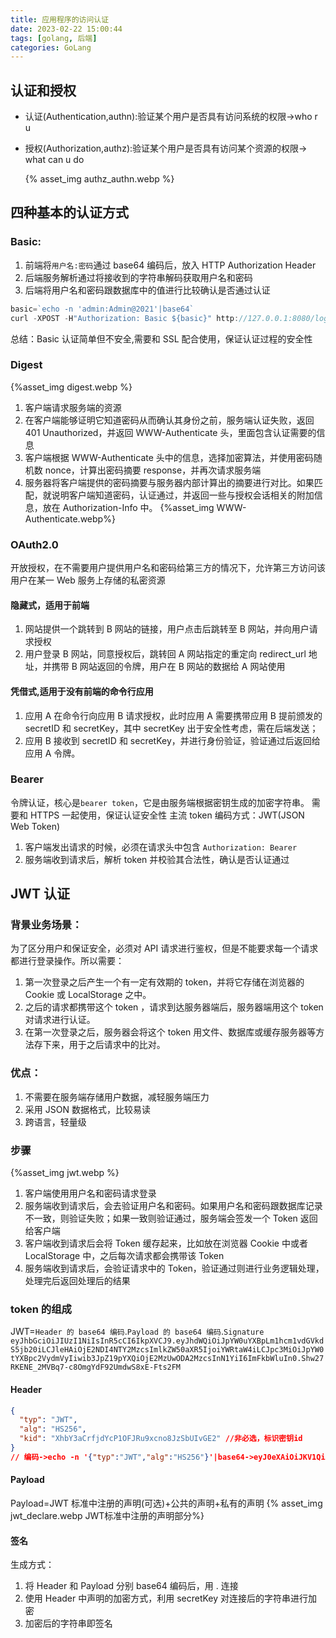 ```yaml
---
title: 应用程序的访问认证
date: 2023-02-22 15:00:44
tags: [golang, 后端]
categories: GoLang
---
```


## 认证和授权

- 认证(Authentication,authn):验证某个用户是否具有访问系统的权限->who r u
- 授权(Authorization,authz):验证某个用户是否具有访问某个资源的权限-> what can u do

  {% asset_img authz_authn.webp %}

## 四种基本的认证方式

### Basic:

1. 前端将`用户名:密码`通过 base64 编码后，放入 HTTP Authorization Header
2. 后端服务解析通过将接收到的字符串解码获取用户名和密码
3. 后端将用户名和密码跟数据库中的值进行比较确认是否通过认证

```go
basic=`echo -n 'admin:Admin@2021'|base64`
curl -XPOST -H"Authorization: Basic ${basic}" http://127.0.0.1:8080/login
```

总结：Basic 认证简单但不安全,需要和 SSL 配合使用，保证认证过程的安全性

### Digest

{%asset_img digest.webp %}

1. 客户端请求服务端的资源
2. 在客户端能够证明它知道密码从而确认其身份之前，服务端认证失败，返回 401 Unauthorized，并返回 WWW-Authenticate 头，里面包含认证需要的信息
3. 客户端根据 WWW-Authenticate 头中的信息，选择加密算法，并使用密码随机数 nonce，计算出密码摘要 response，并再次请求服务端
4. 服务器将客户端提供的密码摘要与服务器内部计算出的摘要进行对比。如果匹配，就说明客户端知道密码，认证通过，并返回一些与授权会话相关的附加信息，放在 Authorization-Info 中。
   {%asset_img WWW-Authenticate.webp%}

### OAuth2.0

开放授权，在不需要用户提供用户名和密码给第三方的情况下，允许第三方访问该用户在某一 Web 服务上存储的私密资源

#### 隐藏式，适用于前端

1. 网站提供一个跳转到 B 网站的链接，用户点击后跳转至 B 网站，并向用户请求授权
2. 用户登录 B 网站，同意授权后，跳转回 A 网站指定的重定向 redirect_url 地址，并携带 B 网站返回的令牌，用户在 B 网站的数据给 A 网站使用

#### 凭借式,适用于没有前端的命令行应用

1. 应用 A 在命令行向应用 B 请求授权，此时应用 A 需要携带应用 B 提前颁发的 secretID 和 secretKey，其中 secretKey 出于安全性考虑，需在后端发送；
2. 应用 B 接收到 secretID 和 secretKey，并进行身份验证，验证通过后返回给应用 A 令牌。

### Bearer

令牌认证，核心是`bearer token`，它是由服务端根据密钥生成的加密字符串。
需要和 HTTPS 一起使用，保证认证安全性
主流 token 编码方式：JWT(JSON Web Token)

1. 客户端发出请求的时候，必须在请求头中包含 `Authorization: Bearer`
2. 服务端收到请求后，解析 token 并校验其合法性，确认是否认证通过

## JWT 认证

### 背景业务场景：

为了区分用户和保证安全，必须对 API 请求进行鉴权，但是不能要求每一个请求都进行登录操作。所以需要：

1. 第一次登录之后产生一个有一定有效期的 token，并将它存储在浏览器的 Cookie 或 LocalStorage 之中。
2. 之后的请求都携带这个 token ，请求到达服务器端后，服务器端用这个 token 对请求进行认证。
3. 在第一次登录之后，服务器会将这个 token 用文件、数据库或缓存服务器等方法存下来，用于之后请求中的比对。

### 优点：

1. 不需要在服务端存储用户数据，减轻服务端压力
2. 采用 JSON 数据格式，比较易读
3. 跨语言，轻量级

### 步骤

{%asset_img jwt.webp %}

1. 客户端使用用户名和密码请求登录
2. 服务端收到请求后，会去验证用户名和密码。如果用户名和密码跟数据库记录不一致，则验证失败；如果一致则验证通过，服务端会签发一个 Token 返回给客户端
3. 客户端收到请求后会将 Token 缓存起来，比如放在浏览器 Cookie 中或者 LocalStorage 中，之后每次请求都会携带该 Token
4. 服务端收到请求后，会验证请求中的 Token，验证通过则进行业务逻辑处理，处理完后返回处理后的结果

### token 的组成

JWT=`Header 的 base64 编码`.`Payload 的 base64 编码`.`Signature`
` eyJhbGciOiJIUzI1NiIsInR5cCI6IkpXVCJ9.eyJhdWQiOiJpYW0uYXBpLm1hcm1vdGVkdS5jb20iLCJleHAiOjE2NDI4NTY2MzcsImlkZW50aXR5IjoiYWRtaW4iLCJpc3MiOiJpYW0tYXBpc2VydmVyIiwib3JpZ19pYXQiOjE2MzUwODA2MzcsInN1YiI6ImFkbWluIn0.Shw27RKENE_2MVBq7-c8OmgYdF92UmdwS8xE-Fts2FM`

#### Header

```json
{
  "typ": "JWT",
  "alg": "HS256",
  "kid": "XhbY3aCrfjdYcP1OFJRu9xcno8JzSbUIvGE2" //非必选，标识密钥id
}
// 编码->echo -n '{"typ":"JWT","alg":"HS256"}'|base64->eyJ0eXAiOiJKV1QiLCJhbGciOiJIUzI1NiJ9
```

#### Payload

Payload=JWT 标准中注册的声明(可选)+公共的声明+私有的声明
{% asset_img jwt_declare.webp JWT标准中注册的声明部分%}

#### 签名

生成方式：

1. 将 Header 和 Payload 分别 base64 编码后，用 . 连接
2. 使用 Header 中声明的加密方式，利用 secretKey 对连接后的字符串进行加密
3. 加密后的字符串即签名
